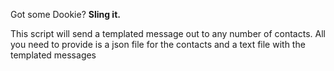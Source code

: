 Got some Dookie? **Sling it.**

This script will send a templated message out to any number of contacts. All you need to provide is a json file for the contacts and a text file with the templated messages

